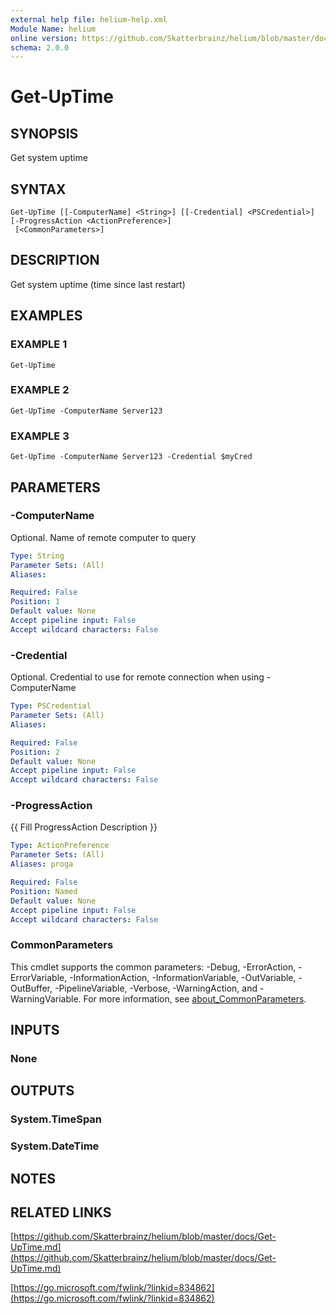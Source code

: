 ```yaml
---
external help file: helium-help.xml
Module Name: helium
online version: https://github.com/Skatterbrainz/helium/blob/master/docs/Get-UpTime.md
schema: 2.0.0
---
```


# Get-UpTime

## SYNOPSIS
Get system uptime

## SYNTAX

```
Get-UpTime [[-ComputerName] <String>] [[-Credential] <PSCredential>] [-ProgressAction <ActionPreference>]
 [<CommonParameters>]
```

## DESCRIPTION
Get system uptime (time since last restart)

## EXAMPLES

### EXAMPLE 1
```
Get-UpTime
```

### EXAMPLE 2
```
Get-UpTime -ComputerName Server123
```

### EXAMPLE 3
```
Get-UpTime -ComputerName Server123 -Credential $myCred
```

## PARAMETERS

### -ComputerName
Optional.
Name of remote computer to query

```yaml
Type: String
Parameter Sets: (All)
Aliases:

Required: False
Position: 1
Default value: None
Accept pipeline input: False
Accept wildcard characters: False
```

### -Credential
Optional.
Credential to use for remote connection when using -ComputerName

```yaml
Type: PSCredential
Parameter Sets: (All)
Aliases:

Required: False
Position: 2
Default value: None
Accept pipeline input: False
Accept wildcard characters: False
```

### -ProgressAction
{{ Fill ProgressAction Description }}

```yaml
Type: ActionPreference
Parameter Sets: (All)
Aliases: proga

Required: False
Position: Named
Default value: None
Accept pipeline input: False
Accept wildcard characters: False
```

### CommonParameters
This cmdlet supports the common parameters: -Debug, -ErrorAction, -ErrorVariable, -InformationAction, -InformationVariable, -OutVariable, -OutBuffer, -PipelineVariable, -Verbose, -WarningAction, and -WarningVariable. For more information, see [about_CommonParameters](http://go.microsoft.com/fwlink/?LinkID=113216).

## INPUTS

### None
## OUTPUTS

### System.TimeSpan
### System.DateTime
## NOTES

## RELATED LINKS

[https://github.com/Skatterbrainz/helium/blob/master/docs/Get-UpTime.md](https://github.com/Skatterbrainz/helium/blob/master/docs/Get-UpTime.md)

[https://go.microsoft.com/fwlink/?linkid=834862](https://go.microsoft.com/fwlink/?linkid=834862)

